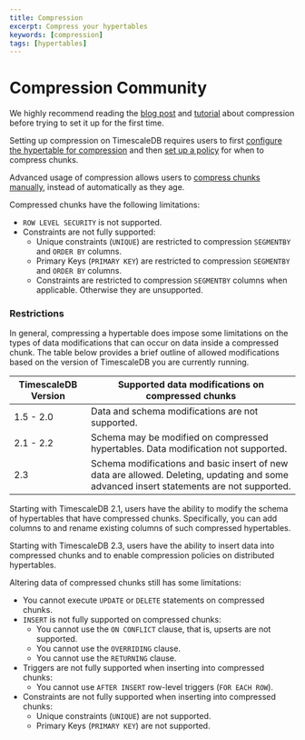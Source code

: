 ```yaml
---
title: Compression
excerpt: Compress your hypertables
keywords: [compression]
tags: [hypertables]
---
```


# Compression <Tag type="community">Community</Tag>

We highly recommend reading the [blog post][blog-compression] and
[tutorial][using-compression] about compression before trying to set it up
for the first time.

Setting up compression on TimescaleDB requires users to first [configure the
hypertable for compression][configure-compression] and then [set up a
policy][add_compression_policy] for when to compress chunks.

Advanced usage of compression allows users to [compress chunks
manually][compress_chunk], instead of automatically as they age.

Compressed chunks have the following limitations:

*   `ROW LEVEL SECURITY` is not supported.
*   Constraints are not fully supported:
    *   Unique constraints (`UNIQUE`) are restricted to compression `SEGMENTBY`
      and `ORDER BY` columns.
    *   Primary Keys (`PRIMARY KEY`) are restricted to compression `SEGMENTBY`
      and `ORDER BY` columns.
    *   Constraints are restricted to compression `SEGMENTBY` columns when
    applicable. Otherwise they are unsupported.
  
### Restrictions

In general, compressing a hypertable does impose some limitations on the types
of data modifications that can occur on data inside a compressed chunk.
The table below provides a brief outline of allowed modifications
based on the version of TimescaleDB you are currently running.

|TimescaleDB Version|Supported data modifications on compressed chunks|
|---|---|
| 1.5 - 2.0 | Data and schema modifications are not supported. |
| 2.1 - 2.2 | Schema may be modified on compressed hypertables. Data modification not supported. |
| 2.3 | Schema modifications and basic insert of new data are allowed. Deleting, updating and some advanced insert statements are not supported. |

Starting with TimescaleDB 2.1, users have the ability to modify the schema
of hypertables that have compressed chunks.
Specifically, you can add columns to and rename existing columns of
such compressed hypertables.

Starting with TimescaleDB 2.3, users have the ability to insert data into compressed chunks
and to enable compression policies on distributed hypertables.

Altering data of compressed chunks still has some limitations:

*   You cannot execute `UPDATE` or `DELETE` statements on compressed chunks.
*   `INSERT` is not fully supported on compressed chunks:
    *   You cannot use the `ON CONFLICT` clause, that is, upserts are not supported.
    *   You cannot use the `OVERRIDING` clause.
    *   You cannot use the `RETURNING` clause.
*   Triggers are not fully supported when inserting into compressed chunks:
    *   You cannot use `AFTER INSERT` row-level triggers (`FOR EACH ROW`).
*   Constraints are not fully supported when inserting into compressed chunks:
    *   Unique constraints (`UNIQUE`) are not supported.
    *   Primary Keys (`PRIMARY KEY`) are not supported.

[add_compression_policy]: /api/:currentVersion:/compression/add_compression_policy/
[blog-compression]: https://blog.timescale.com/blog/building-columnar-compression-in-a-row-oriented-database/
[compress_chunk]: /api/:currentVersion:/compression/compress_chunk/
[configure-compression]: /api/:currentVersion:/compression/alter_table_compression/
[using-compression]: /timescaledb/:currentVersion:/how-to-guides/compression/
